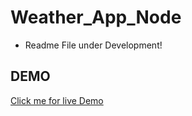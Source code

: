 # Weather_App_Node
- Readme File under Development!

## DEMO
[Click me for live Demo](https://kinshuk-weather-application.herokuapp.com/)

